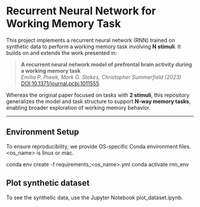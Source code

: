 # Recurrent Neural Network for Working Memory Task

This project implements a recurrent neural network (RNN) trained on synthetic data to perform a working memory task involving **N stimuli**. It builds on and extends the work presented in:

> **A recurrent neural network model of prefrontal brain activity during a working memory task**  
> *Emilia P. Piwek, Mark G. Stokes, Christopher Summerfield (2023)*  
> [DOI:10.1371/journal.pcbi.1011555](https://doi.org/10.1371/journal.pcbi.1011555)

Whereas the original paper focused on tasks with **2 stimuli**, this repository generalizes the model and task structure to support **N-way memory tasks**, enabling broader exploration of working memory behavior.

---

## Environment Setup

To ensure reproducibility, we provide OS-specific Conda environment files. <os_name> is linux or mac.

conda env create -f requirements_<os_name>.yml
conda activate rnn_env

## Plot synthetic dataset

To see the synthetic data, use the Jupyter Notebook plot_dataset.ipynb.
